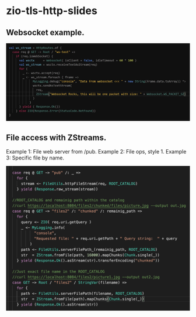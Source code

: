 # zio-tls-http-slides

## Websocket example.

![alt text](https://github.com/ollls/zio-tls-http-slides/blob/main/WebSocket.jpg)

## File access with ZStreams. 
Example 1: File web server from /pub.
Example 2: File ops, style 1.
Example 3: Specific file by name.

![alt text](https://github.com/ollls/zio-tls-http-slides/blob/main/FileStreaming.png)

